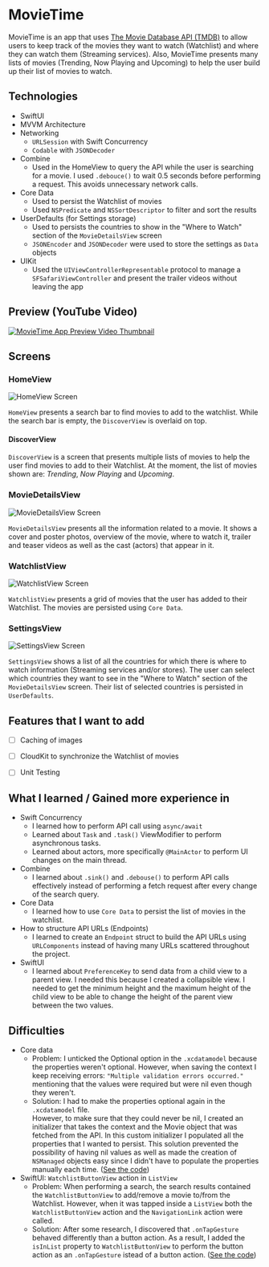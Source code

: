 # MovieTime

MovieTime is an app that uses [The Movie Database API (TMDB)](https://developers.themoviedb.org/3) to allow users to keep track of the movies they want to watch (Watchlist) and where they can watch them (Streaming services). Also, MovieTime presents many lists of movies (Trending, Now Playing and Upcoming) to help the user build up their list of movies to watch.

## Technologies
- SwiftUI
- MVVM Architecture
- Networking
	- `URLSession` with Swift Concurrency
	- `Codable` with `JSONDecoder`
- Combine
	- Used in the HomeView to query the API while the user is searching for a movie. I used `.debouce()` to wait 0.5 seconds before performing a request. This avoids unnecessary network calls.
- Core Data
	- Used to persist the Watchlist of movies
	- Used `NSPredicate` and `NSSortDescriptor` to filter and sort the results
- UserDefaults (for Settings storage)
	- Used to persists the countries to show in the "Where to Watch" section of the `MovieDetailsView` screen
	- `JSONEncoder` and `JSONDecoder` were used to store the settings as `Data` objects
- UIKit
	- Used the `UIViewControllerRepresentable` protocol to manage a `SFSafariViewController` and present the trailer videos without leaving the app


## Preview (YouTube Video)
[![MovieTime App Preview Video Thumbnail](https://img.youtube.com/vi/DcC_YsreqoE/maxresdefault.jpg)](https://www.youtube.com/watch?v=DcC_YsreqoE "MovieTime App Preview Video. Click here to watch it!")



## Screens

### HomeView
![HomeView Screen](Screenshots/HomeView.png)

`HomeView` presents a search bar to find movies to add to the watchlist. While the search bar is empty, the `DiscoverView` is overlaid on top.

#### DiscoverView
`DiscoverView` is a screen that presents multiple lists of movies to help the user find movies to add to their Watchlist. At the moment, the list of movies shown are: _Trending_, _Now Playing_ and _Upcoming_.


### MovieDetailsView
![MovieDetailsView Screen](Screenshots/MovieDetailsView.png)

`MovieDetailsView` presents all the information related to a movie. It shows a cover and poster photos, overview of the movie, where to watch it, trailer and teaser videos as well as the cast (actors) that appear in it.

### WatchlistView
![WatchlistView Screen](Screenshots/WatchlistView.png)

`WatchlistView` presents a grid of movies that the user has added to their Watchlist. The movies are persisted using `Core Data`.

### SettingsView
![SettingsView Screen](Screenshots/SettingsView.png)

`SettingsView` shows a list of all the countries for which there is where to watch information (Streaming services and/or stores). The user can select which countries they want to see in the "Where to Watch" section of the `MovieDetailsView` screen. Their list of selected countries is persisted in `UserDefaults`.


## Features that I want to add
- [ ] Caching of images
- [ ] CloudKit to synchronize the Watchlist of movies
- [ ] Unit Testing


## What I learned / Gained more experience in
- Swift Concurrency
	- I learned how to perform API call using `async/await`
	- Learned about `Task` and `.task()` ViewModifier to perform asynchronous tasks.
	- Learned about actors, more specifically `@MainActor` to perform UI changes on the main thread.
- Combine
	- I learned about `.sink()` and `.debouse()` to perform API calls effectively instead of performing a fetch request after every change of the search query.
- Core Data
	- I learned how to use `Core Data` to persist the list of movies in the watchlist.
- How to structure API URLs (Endpoints)
	- I learned to create an `Endpoint` struct to build the API URLs using `URLComponents` instead of having many URLs scattered throughout the project.
- SwiftUI
	- I learned about `PreferenceKey` to send data from a child view to a parent view. I needed this because I created a collapsible view. I needed to get the minimum height and the maximum height of the child view to be able to change the height of the parent view between the two values.


## Difficulties
- Core data
	- Problem: I unticked the Optional option in the `.xcdatamodel` because the properties weren't optional. However, when saving the context I keep receiving errors: `"Multiple validation errors occurred."` mentioning that the values were required but were nil even though they weren't.
	- Solution: I had to make the properties optional again in the `.xcdatamodel` file.  
	However, to make sure that they could never be nil, I created an initializer that takes the context and the Movie object that was fetched from the API. In this custom initializer I populated all the properties that I wanted to persist. This solution prevented the possibility of having nil values as well as made the creation of `NSManaged` objects easy since I didn't have to populate the properties manually each time. ([See the code](https://github.com/andavazgar/MovieTime/blob/0d0bfb9950746bbc7ce05045164ff7005ad544e5/MovieTime/Core%20Data/WatchlistMovie.swift#L38-L52))
- SwiftUI: `WatchlistButtonView` action in `ListView`
	- Problem: When performing a search, the search results contained the `WatchlistButtonView` to add/remove a movie to/from the Watchlist. However, when it was tapped inside a `ListView` both the `WatchlistButtonView` action and the `NavigationLink` action were called.
	- Solution: After some research, I discovered that `.onTapGesture` behaved differently than a button action. As a result, I added the `isInList` property to `WatchlistButtonView` to perform the button action as an `.onTapGesture` istead of a button action. ([See the code](https://github.com/andavazgar/MovieTime/blob/0d0bfb9950746bbc7ce05045164ff7005ad544e5/MovieTime/Views/Components/WatchlistButtonView.swift#L28-L42))
